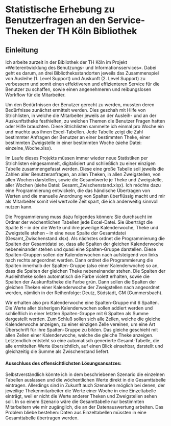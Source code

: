 # Statistische Erhebung zu Benutzerfragen an den Service-Theken der TH Köln Bibliothek

## Einleitung
Ich arbeite zurzeit in der Bibliothek der TH Köln im Projekt »Weiterentwicklung des Benutzungs- und Informationsservices«. Dabei geht es darum, an drei Bibliotheksstandorten jeweils das Zusammenspiel von Ausleihe (1. Level Support) und Auskunft (2. Level Support) zu verbessern und somit einen effektiveren und effizienteren Service für die Benutzer zu schaffen, sowie einen angenehmeren und reibungslosen Workflow für die Mitarbeiter.

Um den Bedürfnissen der Benutzer gerecht zu werden, mussten deren Bedürfnisse zunächst ermittelt werden. Dies geschah mit Hilfe von Strichlisten, in welche die Mitarbeiter jeweils an der Ausleih- und an der Auskunftstheke festhielten, zu welchen Themen die Benutzer Fragen hatten oder Hilfe brauchten. Diese Strichlisten sammelte ich einmal pro Woche ein und machte aus ihnen Excel-Tabellen. Jede Tabelle zeigt die Zahl bestimmter Anfragen der Benutzer an einer bestimmten Theke, einer bestimmten Zweigstelle in einer bestimmten Woche (siehe Datei: einzelne_Woche.xlsx).

Im Laufe dieses Projekts müssen immer wieder neue Statistiken per Strichlisten eingesammelt, digitalisiert und schließlich zu einer einzigen Tabelle zusammengefasst werden. Diese eine große Tabelle soll jeweils die Zahlen aller Benutzeranfragen, an allen Theken, in allen Zweigstellen, von allen Wochen darstellen, sowie die Gesamtwerte je Theke und Zweigstelle, aller Wochen (siehe Datei: Gesamt_Zwischenstand.xlsx).
Ich möchte dazu eine Programmierung entwickeln, die das händische Übertragen von Werten und die manuelle Anordnung von Spalten überflüssig macht und mir als Mitarbeiter somit viel wertvolle Zeit spart, die ich anderweitig sinnvoll nutzen kann.

Die Programmierung muss dazu folgendes können:
Sie durchsucht im Ordner der wöchentlichen Tabellen jede Excel-Datei. Sie überträgt die Spalte B – in der die Werte und ihre jeweilige Kalenderwoche, Theke und Zweigstelle stehen – in eine neue Spalte der Gesamtdatei (Gesamt_Zwischenstand.xlsx). Als nächstes ordnet die Programmierung die Spalten der Gesamtdatei so, dass alle Spalten der gleichen Kalenderwoche nebeneinander stehen und quasi eine Spalten-Gruppe darstellen. Diese Spalten-Gruppen sollen der Kalenderwochen nach aufsteigend von links nach rechts angeordnet werden. Dann ordnet die Programmierung die Spalten innerhalb der Spalten-Gruppe (also einer Kalenderwoche) so an, dass die Spalten der gleichen Theke nebeneinander stehen. Die Spalten der Ausleihtheke sollen automatisch die Farbe violett erhalten, sowie die Spalten der Auskunftstheke die Farbe grün. Dann sollen die Spalten der gleichen Theken einer Kalenderwoche der Zweigstellen nach angeordnet werden, nämlich in der Reihenfolge: Deutz, Südstadt, GM (Gummersbach).

Wir erhalten also pro Kalenderwoche eine Spalten-Gruppe mit 6 Spalten. Die Werte aller bisherigen Kalenderwochen sollen addiert werden und schließlich in einer letzten Spalten-Gruppe mit 6 Spalten als Summe dargestellt werden. Zum Schluß sollen sich alle Zellen, welche die gleiche Kalenderwoche anzeigen, zu einer einzigen Zelle vereinen, um eine Art Überschrift für ihre Spalten-Gruppe zu bilden. Das gleiche geschieht mit allen Zellen einer Kalenderwoche, welche die gleiche Theke anzeigen. Letztendlich entsteht so eine automatisch generierte Gesamt-Tabelle, die alle ermittelten Werte übersichtlich, auf einen Blick einsehbar, darstellt und gleichzeitig die Summe als Zwischenstand liefert. 

#### Ausschluss des offensichtlichsten Lösungsansatzes:

Selbstverständlich könnte ich in dem beschriebenen Szenario die einzelnen Tabellen auslassen und die wöchentlichen Werte direkt in die Gesamttabelle eintragen. Allerdings sind in Zukunft auch Szenarien möglich bei denen, der jeweilige Thekenmitarbeiter die Werte einer Woche in eine Einzeltabelle einträgt, weil er nicht die Werte anderer Theken und Zweigstellen sehen soll. In so einem Szenario wäre die Gesamttabelle nur bestimmten Mitarbeitern wie mir zugänglich, die an der Datenauswertung arbeiten. Das Problem bliebe bestehen: Daten aus Einzeltabellen müssten in eine Gesamttabelle übertragen werden.


